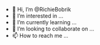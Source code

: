 - 👋 Hi, I’m @RichieBobrik
- 👀 I’m interested in ...
- 🌱 I’m currently learning ...
- 💞️ I’m looking to collaborate on ...
- 📫 How to reach me ...

<!---
RichieBobrik/RichieBobrik is a ✨ special ✨ repository because its `README.md` (this file) appears on your GitHub profile.
You can click the Preview link to take a look at your changes.
--->
